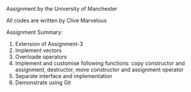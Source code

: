 Assignment by the University of Manchester

All codes are written by Clive Marvelous

Assignment Summary:

1. Extension of Assignment-3
2. Implement vectors
3. Overloade operators
4. Implement and customise following functions: copy constructor and assignment, destructor, move constructor and assignment operator
5. Separate interface and implementation
6. Demonstrate using Git
